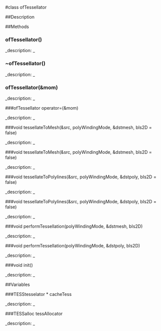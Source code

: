 #class ofTessellator


##Description








































##Methods



### ofTessellator()

<!--
_syntax: ofTessellator()_
_name: ofTessellator_
_returns: _
_returns_description: _
_parameters: _
_access: public_
_version_started: 007_
_version_deprecated: _
_summary: _
_constant: False_
_static: no_
_visible: True_
_advanced: False_
-->

_description: _







<!----------------------------------------------------------------------------->

### ~ofTessellator()

<!--
_syntax: ~ofTessellator()_
_name: ~ofTessellator_
_returns: _
_returns_description: _
_parameters: _
_access: public_
_version_started: 007_
_version_deprecated: _
_summary: _
_constant: False_
_static: no_
_visible: True_
_advanced: False_
-->

_description: _







<!----------------------------------------------------------------------------->

### ofTessellator(&mom)

<!--
_syntax: ofTessellator(&mom)_
_name: ofTessellator_
_returns: _
_returns_description: _
_parameters: const ofTessellator &mom_
_access: public_
_version_started: 007_
_version_deprecated: _
_summary: _
_constant: False_
_static: no_
_visible: True_
_advanced: False_
-->

_description: _







<!----------------------------------------------------------------------------->

###ofTessellator operator=(&mom)

<!--
_syntax: operator=(&mom)_
_name: operator=_
_returns: ofTessellator_
_returns_description: _
_parameters: const ofTessellator &mom_
_access: public_
_version_started: 007_
_version_deprecated: _
_summary: _
_constant: False_
_static: no_
_visible: True_
_advanced: False_
-->

_description: _







<!----------------------------------------------------------------------------->

###void tessellateToMesh(&src, polyWindingMode, &dstmesh, bIs2D = false)

<!--
_syntax: tessellateToMesh(&src, polyWindingMode, &dstmesh, bIs2D = false)_
_name: tessellateToMesh_
_returns: void_
_returns_description: _
_parameters: const vector< ofPolyline > &src, ofPolyWindingMode polyWindingMode, ofMesh &dstmesh, bool bIs2D=false_
_access: public_
_version_started: 007_
_version_deprecated: _
_summary: _
_constant: False_
_static: no_
_visible: True_
_advanced: False_
-->

_description: _







<!----------------------------------------------------------------------------->

###void tessellateToMesh(&src, polyWindingMode, &dstmesh, bIs2D = false)

<!--
_syntax: tessellateToMesh(&src, polyWindingMode, &dstmesh, bIs2D = false)_
_name: tessellateToMesh_
_returns: void_
_returns_description: _
_parameters: const ofPolyline &src, ofPolyWindingMode polyWindingMode, ofMesh &dstmesh, bool bIs2D=false_
_access: public_
_version_started: 007_
_version_deprecated: _
_summary: _
_constant: False_
_static: no_
_visible: True_
_advanced: False_
-->

_description: _







<!----------------------------------------------------------------------------->

###void tessellateToPolylines(&src, polyWindingMode, &dstpoly, bIs2D = false)

<!--
_syntax: tessellateToPolylines(&src, polyWindingMode, &dstpoly, bIs2D = false)_
_name: tessellateToPolylines_
_returns: void_
_returns_description: _
_parameters: const vector< ofPolyline > &src, ofPolyWindingMode polyWindingMode, vector< ofPolyline > &dstpoly, bool bIs2D=false_
_access: public_
_version_started: 007_
_version_deprecated: _
_summary: _
_constant: False_
_static: no_
_visible: True_
_advanced: False_
-->

_description: _







<!----------------------------------------------------------------------------->

###void tessellateToPolylines(&src, polyWindingMode, &dstpoly, bIs2D = false)

<!--
_syntax: tessellateToPolylines(&src, polyWindingMode, &dstpoly, bIs2D = false)_
_name: tessellateToPolylines_
_returns: void_
_returns_description: _
_parameters: const ofPolyline &src, ofPolyWindingMode polyWindingMode, vector< ofPolyline > &dstpoly, bool bIs2D=false_
_access: public_
_version_started: 007_
_version_deprecated: _
_summary: _
_constant: False_
_static: no_
_visible: True_
_advanced: False_
-->

_description: _







<!----------------------------------------------------------------------------->

###void performTessellation(polyWindingMode, &dstmesh, bIs2D)

<!--
_syntax: performTessellation(polyWindingMode, &dstmesh, bIs2D)_
_name: performTessellation_
_returns: void_
_returns_description: _
_parameters: ofPolyWindingMode polyWindingMode, ofMesh &dstmesh, bool bIs2D_
_access: private_
_version_started: 007_
_version_deprecated: _
_summary: _
_constant: False_
_static: no_
_visible: True_
_advanced: False_
-->

_description: _







<!----------------------------------------------------------------------------->

###void performTessellation(polyWindingMode, &dstpoly, bIs2D)

<!--
_syntax: performTessellation(polyWindingMode, &dstpoly, bIs2D)_
_name: performTessellation_
_returns: void_
_returns_description: _
_parameters: ofPolyWindingMode polyWindingMode, vector< ofPolyline > &dstpoly, bool bIs2D_
_access: private_
_version_started: 007_
_version_deprecated: _
_summary: _
_constant: False_
_static: no_
_visible: True_
_advanced: False_
-->

_description: _







<!----------------------------------------------------------------------------->

###void init()

<!--
_syntax: init()_
_name: init_
_returns: void_
_returns_description: _
_parameters: _
_access: private_
_version_started: 007_
_version_deprecated: _
_summary: _
_constant: False_
_static: no_
_visible: True_
_advanced: False_
-->

_description: _







<!----------------------------------------------------------------------------->

##Variables



###TESStesselator * cacheTess

<!--
_name: cacheTess_
_type: TESStesselator *_
_access: private_
_version_started: 007_
_version_deprecated: _
_summary: _
_visible: True_
_constant: True_
_advanced: False_
-->

_description: _
























<!----------------------------------------------------------------------------->







<!----------------------------------------------------------------------------->







<!----------------------------------------------------------------------------->







<!----------------------------------------------------------------------------->

###TESSalloc tessAllocator

<!--
_name: tessAllocator_
_type: TESSalloc_
_access: private_
_version_started: 007_
_version_deprecated: _
_summary: _
_visible: True_
_constant: True_
_advanced: False_
-->

_description: _
























<!----------------------------------------------------------------------------->







<!----------------------------------------------------------------------------->







<!----------------------------------------------------------------------------->







<!----------------------------------------------------------------------------->

